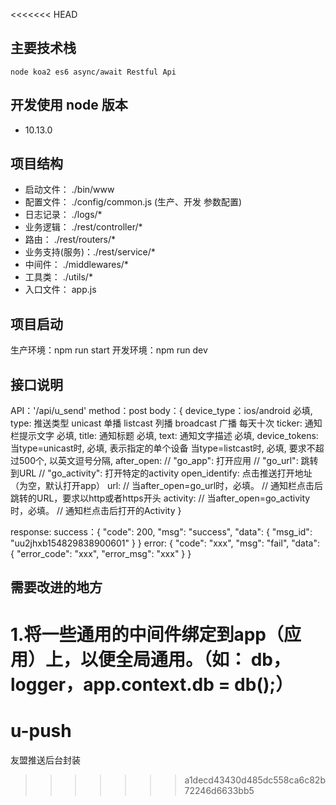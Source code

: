 <<<<<<< HEAD
## 主要技术栈 

```
node koa2 es6 async/await Restful Api
```

## 开发使用 node 版本
 * 10.13.0
 
 
## 项目结构
 * 启动文件： ./bin/www
 * 配置文件： ./config/common.js (生产、开发 参数配置)
 * 日志记录： ./logs/*
 * 业务逻辑： ./rest/controller/*
 * 路由： ./rest/routers/*
 * 业务支持(服务)：./rest/service/*
 * 中间件：   ./middlewares/*
 * 工具类：   ./utils/*
 * 入口文件： app.js
 
 
 ## 项目启动
 生产环境：npm run start
 开发环境：npm run dev
 
 
 ## 接口说明
 API：'/api/u_send' 
 method：post
 body：{
 device_type：ios/android 必填,
 type: 推送类型 unicast 单播 listcast 列播 broadcast 广播 每天十次
 ticker: 通知栏提示文字 必填,
 title: 通知标题 必填,
 text: 通知文字描述 必填,
 device_tokens: 当type=unicast时, 必填, 表示指定的单个设备 当type=listcast时, 必填, 要求不超过500个, 以英文逗号分隔,
 after_open: 
             //   "go_app": 打开应用
             //   "go_url": 跳转到URL
             //   "go_activity": 打开特定的activity
 open_identify: 点击推送打开地址 （为空，默认打开app）
             url: // 当after_open=go_url时，必填。
                  // 通知栏点击后跳转的URL，要求以http或者https开头
             activity:  // 当after_open=go_activity时，必填。
                          // 通知栏点击后打开的Activity
 }
 
response: 
    success：{
                  "code": 200,
                  "msg": "success",
                  "data": {
                      "msg_id": "uu2jhxb154829838900601"
                  }
              }
     error: {
                 "code": "xxx",
                 "msg": "fail",
                 "data": {
                     "error_code": "xxx",
                     "error_msg": "xxx"
                 }
             }
## 需要改进的地方
1.将一些通用的中间件绑定到app（应用）上，以便全局通用。（如： db，logger，app.context.db = db();）
=======
# u-push
友盟推送后台封装
>>>>>>> a1decd43430d485dc558ca6c82b72246d6633bb5
